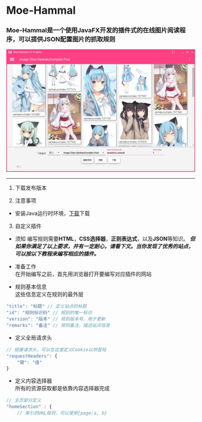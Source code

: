 # Moe-Hammal​ 
### Moe-Hammal是一个使用JavaFX开发的插件式的在线图片阅读程序，可以提供JSON配置图片的抓取规则
![Moe-Hammal](https://raw.githubusercontent.com/TsukiSeele/Moe-Hammal/master/simple/simple_0.jpg) 
***
1. 下载发布版本

2. 注意事项  
  - 安装Java运行时环境，[下载](https://www.oracle.com/technetwork/java/javase/downloads/jdk8-downloads-2133151.html)下载

3. 自定义插件
  - 须知
  编写规则需要**HTML**，**CSS选择器**，**正则表达式**，以及**JSON**等知识。
  ***但如果你满足了以上要求，并有一定耐心，请看下文。当你发现了优秀的站点，可以按以下教程来编写相应的插件。***

  - 准备工作  
在开始编写之前，首先用浏览器打开要编写对应插件的网站

  - 规则基本信息  
这些信息定义在规则的最外层
```js
"title": "标题" // 定义站点的标题
"id": "规则标识码" // 规则的唯一标识
"version": "版本" // 规则版本号，用于更新
"remarks": "备注" // 规则备注，描述站点信息
```
  - 定义全局请求头
```js
// 链接请求头，可以在这里定义Cookie以供登陆
"requestHeaders": {
    "键": "值"
} 
```
  - 定义内容选择器  
所有的资源获取都是依靠内容选择器完成
```js
// 主页部分定义
"homeSection" : {
    // 索引的URL规则，可以使用{page:a, b}
